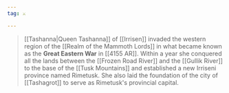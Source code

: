 ```yaml
---
tag: ⚔️

---
```

> [[Tashanna|Queen Tashanna]] of [[Irrisen]] invaded the western region of the [[Realm of the Mammoth Lords]] in what became known as the **Great Eastern War** in [[4155 AR]]. Within a year she conquered all the lands between the [[Frozen Road River]] and the [[Gullik River]] to the base of the [[Tusk Mountains]] and established a new Irriseni province named Rimetusk. She also laid the foundation of the city of [[Tashagrot]] to serve as Rimetusk's provincial capital.







